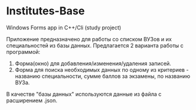 # Institutes-Base
Windows Forms app in C++/Cli (study project)

Приложение предназначено для работы со списком ВУЗов и их специальностей из базы данных. Предлагается 2 варианта работы с программой: 
1. Форма(окно) для добавления/изменения/удаления записей.
2. Форма для поиска необходимых данных по одному из критериев - названию специальности, сумме баллов за экзамены, по названию ВУЗа.

В качестве "базы данных" используются данные из файла с расширением .json.
